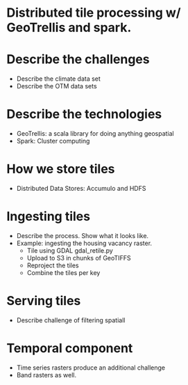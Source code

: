 # Distributed tile processing w/ GeoTrellis and spark.

# Describe the challenges
 - Describe the climate data set
 - Describe the OTM data sets

# Describe the technologies
 - GeoTrellis: a scala library for doing anything geospatial
 - Spark: Cluster computing

# How we store tiles
 - Distributed Data Stores: Accumulo and HDFS

# Ingesting tiles
 - Describe the process. Show what it looks like.
 - Example: ingesting the housing vacancy raster.
   - Tile using GDAL gdal_retile.py
   - Upload to S3 in chunks of GeoTIFFS
   - Reproject the tiles
   - Combine the tiles per key

# Serving tiles
  - Describe challenge of filtering spatiall

# Temporal component
  - Time series rasters produce an additional challenge
  - Band rasters as well.

